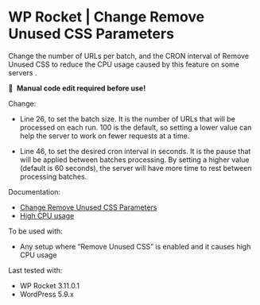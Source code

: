 # WP Rocket | Change Remove Unused CSS Parameters

Change the number of URLs per batch, and the CRON interval of Remove Unused CSS to reduce the CPU usage caused by this feature on some servers .

📝&#160;&#160;**Manual code edit required before use!**

Change: 
- Line 26, to set the batch size. It is the number of URLs that will be processed on each run. 100 is the default, so setting a lower value can help the server to work on fewer requests at a time.

- Line 46, to set the desired cron interval in seconds. It is the pause that will be applied between batches processing. By setting a higher value (default is 60 seconds), the server will have more time to rest between processing batches.


Documentation:
* [Change Remove Unused CSS Parameters](https://docs.wp-rocket.me/article/1691-customize-remove-unused-css-parameters)
* [High CPU usage](https://docs.wp-rocket.me/article/48-high-cpu-usage#remove-unused-css)

To be used with:
* Any setup where “Remove Unused CSS” is enabled and it causes high CPU usage

Last tested with:
* WP Rocket 3.11.0.1
* WordPress 5.9.x
